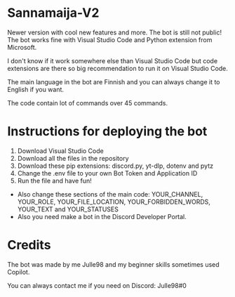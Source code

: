 # Sannamaija-V2
Newer version with cool new features and more. The bot is still not public!
The bot works fine with Visual Studio Code and Python extension from Microsoft. 

I don't know if it work somewhere else than Visual Studio Code but code extensions are there so big recommendation to run it on Visual Studio Code.

The main language in the bot are Finnish and you can always change it to English if you want.

The code contain lot of commands over 45 commands.

# Instructions for deploying the bot
1. Download Visual Studio Code
2. Download all the files in the repository
3. Download these pip extensions: discord.py, yt-dlp, dotenv and pytz 
4. Change the .env file to your own Bot Token and Application ID
5. Run the file and have fun!
- Also change these sections of the main code: YOUR_CHANNEL, YOUR_ROLE, YOUR_FILE_LOCATION, YOUR_FORBIDDEN_WORDS, YOUR_TEXT and YOUR_STATUSES
- Also you need make a bot in the Discord Developer Portal.

# Credits
The bot was made by me Julle98 and my beginner skills sometimes used Copilot.

You can always contact me if you need on Discord: Julle98#0 

